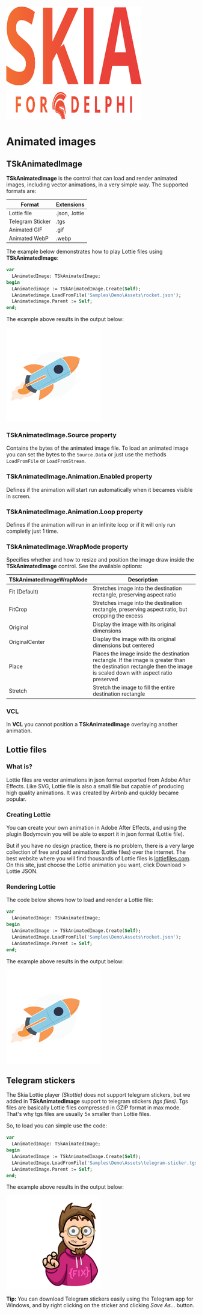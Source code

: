 <p><a href="https://www.skia4delphi.org"><img src="../Assets/Artwork/logo-gradient.svg" alt="Logo" height="300" width="360" /></a></p>

#  Animated images

## TSkAnimatedImage

**TSkAnimatedImage** is the control that can load and render animated images, including vector animations, in a very simple way. The supported formats are:

| Format           | Extensions     |
|------------------|----------------|
| Lottie file      | .json, .lottie |
| Telegram Sticker | .tgs           |
| Animated GIF     | .gif           |
| Animated WebP    | .webp          |

  

The example below demonstrates how to play Lottie files using **TSkAnimatedImage**:

```pascal
var
  LAnimatedImage: TSkAnimatedImage;
begin
  LAnimatedimage := TSkAnimatedImage.Create(Self);
  LAnimatedimage.LoadFromFile('Samples\Demo\Assets\rocket.json');
  LAnimatedimage.Parent := Self;
end;
```

The example above results in the output below:

![Rocket](../Assets/Documents/rocket.webp)

  

### TSkAnimatedImage.Source property

Contains the bytes of the animated image file. To load an animated image you can set the bytes to the `Source.Data` or just use the methods `LoadFromFile` or `LoadFromStream`.


### TSkAnimatedImage.Animation.Enabled property

Defines if the animation will start run automatically when it becames visible in screen.


### TSkAnimatedImage.Animation.Loop property

Defines if the animation will run in an infinite loop or if it will only run completly just 1 time.


### TSkAnimatedImage.WrapMode property

Specifies whether and how to resize and position the image draw inside the **TSkAnimatedImage** control. See the available options:


| TSkAnimatedImageWrapMode | Description                                                                                                                                                         |
|--------------------------|---------------------------------------------------------------------------------------------------------------------------------------------------------------------|
| Fit (Default)            | Stretches image into the destination rectangle, preserving aspect ratio                                                                                             |
| FitCrop                  | Stretches image into the destination rectangle, preserving aspect ratio, but cropping the excess                                                                    |
| Original                 | Display the image with its original dimensions                                                                                                                      |
| OriginalCenter           | Display the image with its original dimensions but centered                                                                                                         |
| Place                    | Places the image inside the destination rectangle. If the image is greater than the destination rectangle then the image is scaled down with aspect ratio preserved |
| Stretch                  | Stretch the image to fill the entire destination rectangle                                                                                                          |


### VCL

In **VCL** you cannot position a **TSkAnimatedImage** overlaying another animation.

  

## Lottie files

### What is?

Lottie files are vector animations in json format exported from Adobe After Effects. Like SVG, Lottie file is also a small file but capable of producing high quality animations. It was created by Airbnb and quickly became popular.

### Creating Lottie

You can create your own animation in Adobe After Effects, and using the plugin Bodymovin you will be able to export it in json format (Lottie file).

But if you have no design practice, there is no problem, there is a very large collection of free and paid animations (Lottie files) over the internet. The best website where you will find thousands of Lottie files is [lottiefiles.com](https://lottiefiles.com/). On this site, just choose the Lottie animation you want, click Download > Lottie JSON.

### Rendering Lottie

The code below shows how to load and render a Lottie file:

```pascal
var
  LAnimatedImage: TSkAnimatedImage;
begin
  LAnimatedImage := TSkAnimatedImage.Create(Self);
  LAnimatedImage.LoadFromFile('Samples\Demo\Assets\rocket.json');
  LAnimatedImage.Parent := Self;
end;
```

The example above results in the output below:

![Rocket](../Assets/Documents/rocket.webp)

  

## Telegram stickers

The Skia Lottie player *(Skottie)* does not support telegram stickers, but we added in **TSkAnimatedImage** support to telegram stickers *(tgs files)*. Tgs files are basically Lottie files compressed in GZIP format in max mode. That's why tgs files are usually 5x smaller than Lottie files.

So, to load you can simple use the code:

```pascal
var
  LAnimatedImage: TSkAnimatedImage;
begin
  LAnimatedImage := TSkAnimatedImage.Create(Self);
  LAnimatedImage.LoadFromFile('Samples\Demo\Assets\telegram-sticker.tgs');
  LAnimatedImage.Parent := Self;
end;
```

The example above results in the output below:

![Telegram Sticker](../Assets/Documents/telegram-sticker.webp)

**Tip:** You can download Telegram stickers easily using the Telegram app for Windows, and by right clicking on the sticker and clicking *Save As...* button.
